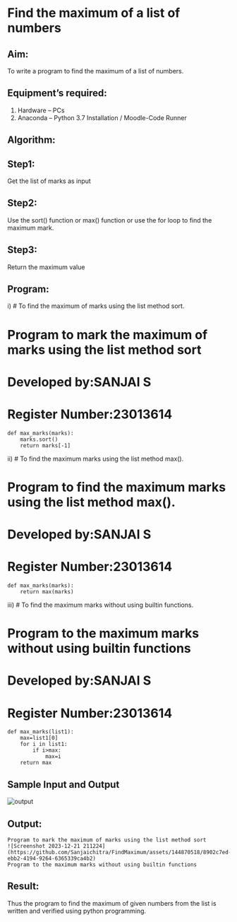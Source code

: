 # Find the maximum of a list of numbers
## Aim:
To write a program to find the maximum of a list of numbers.
## Equipment’s required:
1.	Hardware – PCs
2.	Anaconda – Python 3.7 Installation / Moodle-Code Runner
## Algorithm:
## Step1:
Get the list of marks as input
## Step2:
Use the sort() function or max() function or use the for loop to find the maximum mark.
## Step3:
Return the maximum value
## Program:

i)	# To find the maximum of marks using the list method sort.
 # Program to mark the maximum of marks using the list method sort
  # Developed by:SANJAI S
  # Register Number:23013614
```
def max_marks(marks):
    marks.sort()
    return marks[-1]
```

ii)	# To find the maximum marks using the list method max().
 # Program to find the maximum marks using the list method max().
 # Developed by:SANJAI S
 # Register Number:23013614
```
def max_marks(marks):
    return max(marks)
```

iii) # To find the maximum marks without using builtin functions.
 # Program to the maximum marks without using builtin functions
 # Developed by:SANJAI S
 # Register Number:23013614
```
def max_marks(list1):
    max=list1[0]
    for i in list1:
        if i>max:
            max=i
    return max        
```
## Sample Input and Output
![output](./img/max_marks1.jpg) 

## Output:
~~~
Program to mark the maximum of marks using the list method sort
![Screenshot 2023-12-21 211224](https://github.com/Sanjaichitra/FindMaximum/assets/144870518/8902c7ed-ebb2-4194-9264-6365339ca4b2)
Program to the maximum marks without using builtin functions

~~~

## Result:
Thus the program to find the maximum of given numbers from the list is written and verified using python programming.
